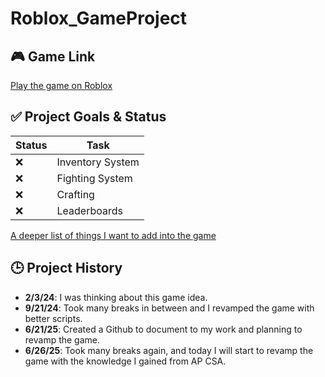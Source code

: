 # Roblox_GameProject

## 🎮 Game Link
[Play the game on Roblox](https://www.roblox.com/games/78760439062986/revamping-a-game)
## ✅ Project Goals & Status
| Status | Task |
|--------|------|
| ❌ | Inventory System |
| ❌ | Fighting System |
| ❌ | Crafting |
| ❌ | Leaderboards |

[A deeper list of things I want to add into the game](https://docs.google.com/document/d/1pAJXQJgsqTSr9MutvI19P4F2bLF-jmj-z-2WQ0_Seow/edit?tab=t.0)
## 🕒 Project History
- **2/3/24**: I was thinking about this game idea.
- **9/21/24**: Took many breaks in between and I revamped the game with better scripts.
- **6/21/25**: Created a Github to document to my work and planning to revamp the game. 
- **6/26/25**: Took many breaks again, and today I will start to revamp the game with the knowledge I gained from AP CSA.

